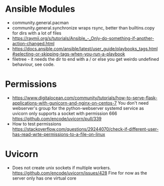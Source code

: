 # Ansible Modules
- community.general.pacman
- community.general.synchronize wraps rsync, better than builtins.copy for dirs with a lot of files
- https://raymii.org/s/tutorials/Ansible_-_Only-do-something-if-another-action-changed.html
- https://docs.ansible.com/ansible/latest/user_guide/playbooks_tags.html#selecting-or-skipping-tags-when-you-run-a-playbook
- filetree - it needs the dir to end with a / or else you get weirdo undefined behaviour, see code.

# Permissions
- https://www.digitalocean.com/community/tutorials/how-to-serve-flask-applications-with-gunicorn-and-nginx-on-centos-7
You don't need webserver's group for the python-webserver systemd service as uvicorn only supports a socket with permission 666
https://github.com/encode/uvicorn/pull/339
- How to test permissions
https://stackoverflow.com/questions/29244070/check-if-different-user-has-read-wrte-permissions-to-a-file-on-linux

# Uvicorn
- Does not create unix sockets if multiple workers.
https://github.com/encode/uvicorn/issues/428
Fine for now as the server only has one virtual core


